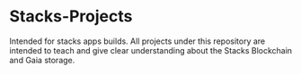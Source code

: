 # Stacks-Projects
Intended for stacks apps  builds.
All projects under this repository are intended to teach and give clear understanding about the Stacks Blockchain and Gaia storage.
